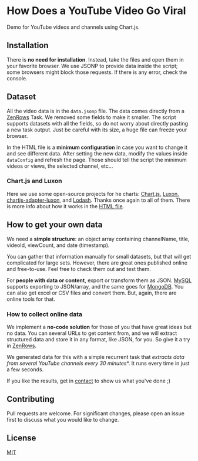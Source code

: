 # How Does a YouTube Video Go Viral

Demo for YouTube videos and channels using Chart.js.

## Installation

There is **no need for installation**. Instead, take the files and open them in your favorite browser. We use JSONP to provide data inside the script; some browsers might block those requests. If there is any error, check the console.

## Dataset

All the video data is in the `data.jsonp` file. The data comes directly from a [ZenRows](https://www.zenrows.com/) Task. We removed some fields to make it smaller. The script supports datasets with all the fields, so do not worry about directly pasting a new task output. Just be careful with its size, a huge file can freeze your browser.

In the HTML file is a **minimum configuration** in case you want to change it and see different data. After setting the new data, modify the values inside `dataConfig` and refresh the page. Those should tell the script the minimum videos or views, the selected channel, etc...

### Chart.js and Luxon

Here we use some open-source projects for he charts: [Chart.js](https://www.chartjs.org), [Luxon](https://moment.github.io/luxon), [chartjs-adapter-luxon](https://github.com/chartjs/chartjs-adapter-luxon), and [Lodash](https://lodash.com). Thanks once again to all of them. There is more info about how it works in the [HTML file](./index.html).

## How to get your own data

We need a **simple structure**: an object array containing channelName, title, videoId, viewCount, and date (timestamp).

You can gather that information manually for small datasets, but that will get complicated for large sets. However, there are great ones published online and free-to-use. Feel free to check them out and test them.

For **people with data or content**, export or transform them as JSON. [MySQL](https://dev.mysql.com/doc/mysql-shell/8.0/en/mysql-shell-json-output.html) supports exporting to JSON/array, and the same goes for  [MongoDB](https://docs.mongodb.com/database-tools/mongoexport/). You can also get excel or CSV files and convert them. But, again, there are online tools for that.

### How to collect online data

We implement a **no-code solution** for those of you that have great ideas but no data. You can several URLs to get content from, and we will extract structured data and store it in any format, like JSON, for you. So give it a try in [ZenRows](https://app.zenrows.com/register).

We generated data for this with a simple recurrent task that *extracts data from several YouTube channels every 30 minutes**. It runs every time in just a few seconds.

If you like the results, get in [contact](https://www.zenrows.com/contact) to show us what you've done ;)

## Contributing
Pull requests are welcome. For significant changes, please open an issue first to discuss what you would like to change.

## License
[MIT](./LICENSE)
